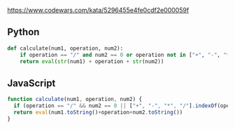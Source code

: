 https://www.codewars.com/kata/5296455e4fe0cdf2e000059f

## Python
```python
def calculate(num1, operation, num2):
    if operation == "/" and num2 == 0 or operation not in ["+", "-", "*", "/"]: return None
    return eval(str(num1) + operation + str(num2))
```

## JavaScript
```js
function calculate(num1, operation, num2) {
  if (operation == "/" && num2 == 0 || ["+", "-", "*", "/"].indexOf(operation)==-1) return null
  return eval(num1.toString()+operation+num2.toString())
}
```